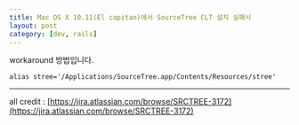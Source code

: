 ```yaml
---
title: Mac OS X 10.11(El capitan)에서 SourceTree CLT 설치 실패시
layout: post
category: [dev, rails]
--- 
```


workaround 방법입니다.

    alias stree='/Applications/SourceTree.app/Contents/Resources/stree'


---

all credit : [https://jira.atlassian.com/browse/SRCTREE-3172](https://jira.atlassian.com/browse/SRCTREE-3172)